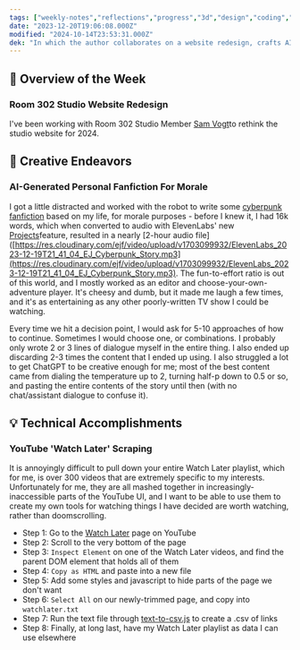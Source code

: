 ```yaml
---
tags: ["weekly-notes","reflections","progress","3d","design","coding","webdesign","automation","generative"]
date: "2023-12-20T19:06:08.000Z"
modified: "2024-10-14T23:53:31.000Z"
dek: "In which the author collaborates on a website redesign, crafts AI-generated cyberpunk fanfiction, and successfully scrapes their YouTube 'Watch Later' playlist for future use."
---
```

## 🌟 Overview of the Week

### Room 302 Studio Website Redesign

I've been working with Room 302 Studio Member [Sam Vogt](https://www.samvogt.com)to rethink the studio website for 2024.

## 🎨 Creative Endeavors

### AI-Generated Personal Fanfiction For Morale

I got a little distracted and worked with the robot to write some [cyberpunk fanfiction](https://elk.zone/mastodon.social/@ejfox/111609270554619799) based on my life, for morale purposes - before I knew it, I had 16k words, which when converted to audio with ElevenLabs' new [Projects](https://elevenlabs.io/projects)feature, resulted in a nearly [2-hour audio file]([https://res.cloudinary.com/ejf/video/upload/v1703099932/ElevenLabs_2023-12-19T21_41_04_EJ_Cyberpunk_Story.mp3](https://res.cloudinary.com/ejf/video/upload/v1703099932/ElevenLabs_2023-12-19T21_41_04_EJ_Cyberpunk_Story.mp3). The fun-to-effort ratio is out of this world, and I mostly worked as an editor and choose-your-own-adventure player. It's cheesy and dumb, but it made me laugh a few times, and it's as entertaining as any other poorly-written TV show I could be watching.

Every time we hit a decision point, I would ask for 5-10 approaches of how to continue. Sometimes I would choose one, or combinations. I probably only wrote 2 or 3 lines of dialogue myself in the entire thing. I also ended up discarding 2-3 times the content that I ended up using. I also struggled a lot to get ChatGPT to be creative enough for me; most of the best content came from dialing the temperature up to 2, turning half-p down to 0.5 or so, and pasting the entire contents of the story until then (with no chat/assistant dialogue to confuse it).

## 💡 Technical Accomplishments

### YouTube 'Watch Later' Scraping

It is annoyingly difficult to pull down your entire Watch Later playlist, which for me, is over 300 videos that are extremely specific to my interests. Unfortunately for me, they are all mashed together in increasingly-inaccessible parts of the YouTube UI, and I want to be able to use them to create my own tools for watching things I have decided are worth watching, rather than doomscrolling.

- Step 1: Go to the [Watch Later](https://www.youtube.com/playlist?list=WL) page on YouTube
- Step 2: Scroll to the very bottom of the page
- Step 3: `Inspect Element` on one of the Watch Later videos, and find the parent DOM element that holds all of them
- Step 4: `Copy as HTML` and paste into a new file
- Step 5: Add some styles and javascript to hide parts of the page we don't want
- Step 6: `Select All` on our newly-trimmed page, and copy into `watchlater.txt`
- Step 7: Run the text file through [text-to-csv.js](https://gist.github.com/ejfox/643e4f5339ae54da1722ad8d5c79e4ab) to create a .csv of links
- Step 8: Finally, at long last, have my Watch Later playlist as data I can use elsewhere
